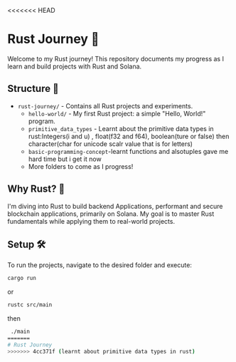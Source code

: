 <<<<<<< HEAD
# Rust Journey 🚀

Welcome to my Rust journey! This repository documents my progress as I learn and build projects with Rust and Solana. 

## Structure 📂
- `rust-journey/` - Contains all Rust projects and experiments.
  - `hello-world/` - My first Rust project: a simple "Hello, World!" program.
  - `primitive_data_types` - Learnt about the primitive data types in rust:Integers(i and u) , float(f32 and f64), boolean(ture or false) then character(char for unicode scalr value that is for letters)
  - `basic-programming-concept`-learnt functions and alsotuples gave me hard time but i get it now
  - More folders to come as I progress!

## Why Rust? 🤔
I'm diving into Rust to build backend Applications, performant and secure blockchain applications, primarily on Solana. My goal is to master Rust fundamentals while applying them to real-world projects.

## Setup 🛠️
To run the projects, navigate to the desired folder and execute:
```bash
cargo run
```
or
```bash 
rustc src/main
```
then
```bash
 ./main
=======
# Rust Journey
>>>>>>> 4cc371f (learnt about primitive data types in rust)
